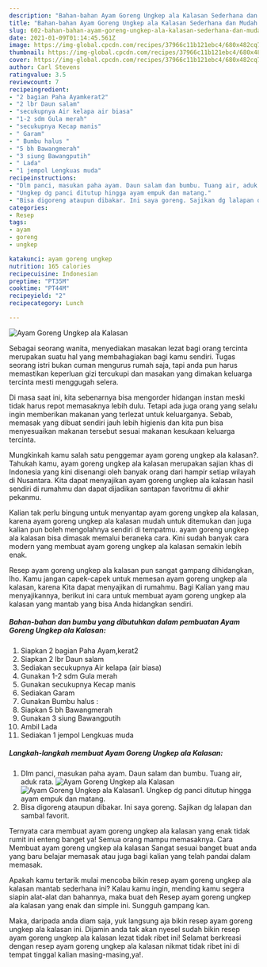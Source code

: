 ```yaml
---
description: "Bahan-bahan Ayam Goreng Ungkep ala Kalasan Sederhana dan Mudah Dibuat"
title: "Bahan-bahan Ayam Goreng Ungkep ala Kalasan Sederhana dan Mudah Dibuat"
slug: 602-bahan-bahan-ayam-goreng-ungkep-ala-kalasan-sederhana-dan-mudah-dibuat
date: 2021-01-09T01:14:45.561Z
image: https://img-global.cpcdn.com/recipes/37966c11b121ebc4/680x482cq70/ayam-goreng-ungkep-ala-kalasan-foto-resep-utama.jpg
thumbnail: https://img-global.cpcdn.com/recipes/37966c11b121ebc4/680x482cq70/ayam-goreng-ungkep-ala-kalasan-foto-resep-utama.jpg
cover: https://img-global.cpcdn.com/recipes/37966c11b121ebc4/680x482cq70/ayam-goreng-ungkep-ala-kalasan-foto-resep-utama.jpg
author: Carl Stevens
ratingvalue: 3.5
reviewcount: 7
recipeingredient:
- "2 bagian Paha Ayamkerat2"
- "2 lbr Daun salam"
- "secukupnya Air kelapa air biasa"
- "1-2 sdm Gula merah"
- "secukupnya Kecap manis"
- " Garam"
- " Bumbu halus "
- "5 bh Bawangmerah"
- "3 siung Bawangputih"
- " Lada"
- "1 jempol Lengkuas muda"
recipeinstructions:
- "Dlm panci, masukan paha ayam. Daun salam dan bumbu. Tuang air, aduk rata."
- "Ungkep dg panci ditutup hingga ayam empuk dan matang."
- "Bisa digoreng ataupun dibakar. Ini saya goreng. Sajikan dg lalapan dan sambal favorit."
categories:
- Resep
tags:
- ayam
- goreng
- ungkep

katakunci: ayam goreng ungkep 
nutrition: 165 calories
recipecuisine: Indonesian
preptime: "PT35M"
cooktime: "PT44M"
recipeyield: "2"
recipecategory: Lunch

---
```



![Ayam Goreng Ungkep ala Kalasan](https://img-global.cpcdn.com/recipes/37966c11b121ebc4/680x482cq70/ayam-goreng-ungkep-ala-kalasan-foto-resep-utama.jpg)

Sebagai seorang wanita, menyediakan masakan lezat bagi orang tercinta merupakan suatu hal yang membahagiakan bagi kamu sendiri. Tugas seorang istri bukan cuman mengurus rumah saja, tapi anda pun harus memastikan keperluan gizi tercukupi dan masakan yang dimakan keluarga tercinta mesti menggugah selera.

Di masa  saat ini, kita sebenarnya bisa mengorder hidangan instan meski tidak harus repot memasaknya lebih dulu. Tetapi ada juga orang yang selalu ingin memberikan makanan yang terlezat untuk keluarganya. Sebab, memasak yang dibuat sendiri jauh lebih higienis dan kita pun bisa menyesuaikan makanan tersebut sesuai makanan kesukaan keluarga tercinta. 



Mungkinkah kamu salah satu penggemar ayam goreng ungkep ala kalasan?. Tahukah kamu, ayam goreng ungkep ala kalasan merupakan sajian khas di Indonesia yang kini disenangi oleh banyak orang dari hampir setiap wilayah di Nusantara. Kita dapat menyajikan ayam goreng ungkep ala kalasan hasil sendiri di rumahmu dan dapat dijadikan santapan favoritmu di akhir pekanmu.

Kalian tak perlu bingung untuk menyantap ayam goreng ungkep ala kalasan, karena ayam goreng ungkep ala kalasan mudah untuk ditemukan dan juga kalian pun boleh mengolahnya sendiri di tempatmu. ayam goreng ungkep ala kalasan bisa dimasak memalui beraneka cara. Kini sudah banyak cara modern yang membuat ayam goreng ungkep ala kalasan semakin lebih enak.

Resep ayam goreng ungkep ala kalasan pun sangat gampang dihidangkan, lho. Kamu jangan capek-capek untuk memesan ayam goreng ungkep ala kalasan, karena Kita dapat menyajikan di rumahmu. Bagi Kalian yang mau menyajikannya, berikut ini cara untuk membuat ayam goreng ungkep ala kalasan yang mantab yang bisa Anda hidangkan sendiri.

<!--inarticleads1-->

##### Bahan-bahan dan bumbu yang dibutuhkan dalam pembuatan Ayam Goreng Ungkep ala Kalasan:

1. Siapkan 2 bagian Paha Ayam,kerat2
1. Siapkan 2 lbr Daun salam
1. Sediakan secukupnya Air kelapa (air biasa)
1. Gunakan 1-2 sdm Gula merah
1. Gunakan secukupnya Kecap manis
1. Sediakan  Garam
1. Gunakan  Bumbu halus :
1. Siapkan 5 bh Bawangmerah
1. Gunakan 3 siung Bawangputih
1. Ambil  Lada
1. Sediakan 1 jempol Lengkuas muda




<!--inarticleads2-->

##### Langkah-langkah membuat Ayam Goreng Ungkep ala Kalasan:

1. Dlm panci, masukan paha ayam. Daun salam dan bumbu. Tuang air, aduk rata.
<img src="https://img-global.cpcdn.com/steps/80cfa0f02d0704f1/160x128cq70/ayam-goreng-ungkep-ala-kalasan-langkah-memasak-1-foto.jpg" alt="Ayam Goreng Ungkep ala Kalasan"><img src="https://img-global.cpcdn.com/steps/ddd4578040c3f9a7/160x128cq70/ayam-goreng-ungkep-ala-kalasan-langkah-memasak-1-foto.jpg" alt="Ayam Goreng Ungkep ala Kalasan">1. Ungkep dg panci ditutup hingga ayam empuk dan matang.
1. Bisa digoreng ataupun dibakar. Ini saya goreng. Sajikan dg lalapan dan sambal favorit.




Ternyata cara membuat ayam goreng ungkep ala kalasan yang enak tidak rumit ini enteng banget ya! Semua orang mampu memasaknya. Cara Membuat ayam goreng ungkep ala kalasan Sangat sesuai banget buat anda yang baru belajar memasak atau juga bagi kalian yang telah pandai dalam memasak.

Apakah kamu tertarik mulai mencoba bikin resep ayam goreng ungkep ala kalasan mantab sederhana ini? Kalau kamu ingin, mending kamu segera siapin alat-alat dan bahannya, maka buat deh Resep ayam goreng ungkep ala kalasan yang enak dan simple ini. Sungguh gampang kan. 

Maka, daripada anda diam saja, yuk langsung aja bikin resep ayam goreng ungkep ala kalasan ini. Dijamin anda tak akan nyesel sudah bikin resep ayam goreng ungkep ala kalasan lezat tidak ribet ini! Selamat berkreasi dengan resep ayam goreng ungkep ala kalasan nikmat tidak ribet ini di tempat tinggal kalian masing-masing,ya!.

